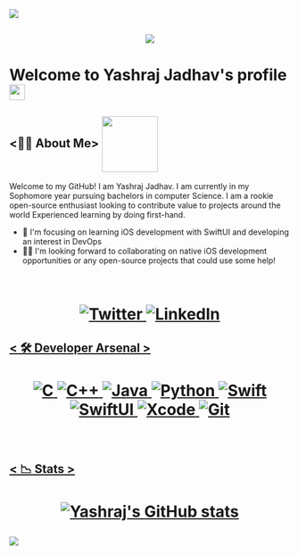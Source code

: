 <div>
<img align="center" src="https://i.imgur.com/4ASafy0.png">
</div>

<h2 align="center">
  <a href="#">
    <img src="https://readme-typing-svg.herokuapp.com/?lines=Hey+there!...;Great+to+have+you+here!&center=false&size=20">
  </a>
</h2>


<!-- Title -->
# Welcome to Yashraj Jadhav's profile <img src="https://media.giphy.com/media/hvRJCLFzcasrR4ia7z/giphy.gif" width="28">

## <👨‍💻 About Me>   <img align="center" width=100px src="https://media.giphy.com/media/YMXLTqI8MWFoEK5vwn/giphy.gif">   



Welcome to my GitHub! I am Yashraj Jadhav.  I am currently in my Sophomore year pursuing bachelors in computer Science. I am a rookie open-source enthusiast looking to contribute value to projects around the world Experienced learning by doing first-hand.  

<!-- Here are some ideas to get you started: -->

<!-- - 🔭 I’m currently learning and Building projects on iOS -->
- 🎯 I'm focusing on learning iOS development with SwiftUI and developing an interest in DevOps
- 🤝🏻 I'm looking forward to collaborating on native iOS development opportunities or any open-source projects that could use some help!
<!-- - 🤔 I’m looking for help with ... -->
<!-- - 💬 Ask me about ... -->
<!-- - ⚡ Fun fact: ... -->

<br>

<!-- Socials -->
<h1 align = "center">
  
  <a href="https://twitter.com/Yashrajj_" target="_blank"><img alt="Twitter" title="Twitter" src="https://img.shields.io/badge/-Twitter-1DA1F2?style=for-the-badge&logo=twitter&logoColor=white"/>
</a> <a href="https://www.linkedin.com/in/yashrajjadhav80" target="_blank"><img alt="LinkedIn" title="LinkedIn" src="https://img.shields.io/badge/LinkedIn-%230077B5.svg?&style=for-the-badge&logo=linkedin&logoColor=white"/>

</h1>

## < 🛠️ Developer Arsenal >
<h1 align = "center">

![C](https://img.shields.io/badge/-C-blue?style=for-the-badge&logo=&logoColor=white)
![C++](https://img.shields.io/badge/-c++-teal?style=for-the-badge&logo=c++&logoColor=blue)
![Java](https://img.shields.io/badge/-java-red?style=for-the-badge&logo=java&logoColor=red)
![Python](https://img.shields.io/badge/-python-yellow?style=for-the-badge&logo=python&logoColor=informational)
![Swift](https://img.shields.io/badge/-swift-orange?style=for-the-badge&logo=swift&logoColor=white)
![SwiftUI](https://img.shields.io/badge/-swiftui-navy?style=for-the-badge&logo=swiftui&logoColor=blue)
![Xcode](https://img.shields.io/badge/-xcode-blue?style=for-the-badge&logo=xcode&logoColor=white)
![Git](https://img.shields.io/badge/-git-F1502F?style=for-the-badge&logo=git&logoColor=white)
  
</h1>

<br>

## < 📉 Stats >

<h1 align = "center">
 
 
 
<!-- Credits: https://github.com/anuraghazra/github-readme-stats -->
[![Yashraj's GitHub stats](https://github-readme-stats.vercel.app/api?username=Yashraj49)](https://github.com/Yashraj49/github-readme-stats)

</h1>

<p align="center">
	
  [![](https://github-readme-activity-graph.cyclic.app/graph?username=Yashraj49&theme=react-dark)](https://github.com/ashutosh00710/github-readme-activity-graph)
</p>
